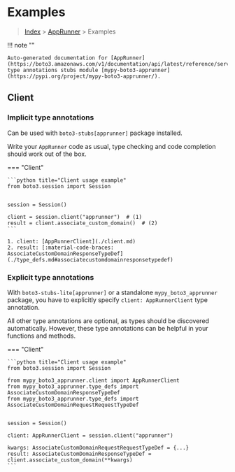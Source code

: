 # Examples

> [Index](../README.md) > [AppRunner](./README.md) > Examples

!!! note ""

    Auto-generated documentation for [AppRunner](https://boto3.amazonaws.com/v1/documentation/api/latest/reference/services/apprunner.html#AppRunner)
    type annotations stubs module [mypy-boto3-apprunner](https://pypi.org/project/mypy-boto3-apprunner/).

## Client

### Implicit type annotations

Can be used with `boto3-stubs[apprunner]` package installed.

Write your `AppRunner` code as usual,
type checking and code completion should work out of the box.


=== "Client"

    ```python title="Client usage example"
    from boto3.session import Session


    session = Session()

    client = session.client("apprunner")  # (1)
    result = client.associate_custom_domain()  # (2)
    ```

    1. client: [AppRunnerClient](./client.md)
    2. result: [:material-code-braces: AssociateCustomDomainResponseTypeDef](./type_defs.md#associatecustomdomainresponsetypedef) 






### Explicit type annotations

With `boto3-stubs-lite[apprunner]`
or a standalone `mypy_boto3_apprunner` package, you have to explicitly specify `client: AppRunnerClient` type annotation.

All other type annotations are optional, as types should be discovered automatically.
However, these type annotations can be helpful in your functions and methods.


=== "Client"

    ```python title="Client usage example"
    from boto3.session import Session

    from mypy_boto3_apprunner.client import AppRunnerClient
    from mypy_boto3_apprunner.type_defs import AssociateCustomDomainResponseTypeDef
    from mypy_boto3_apprunner.type_defs import AssociateCustomDomainRequestRequestTypeDef


    session = Session()

    client: AppRunnerClient = session.client("apprunner")

    kwargs: AssociateCustomDomainRequestRequestTypeDef = {...}
    result: AssociateCustomDomainResponseTypeDef = client.associate_custom_domain(**kwargs)
    ```






